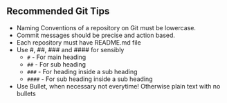 ## Recommended Git Tips
* Naming Conventions of a repository on Git must be lowercase.
* Commit messages should be precise and action based.
* Each repository must have README.md file
* Use #, ##, ### and #### for sensibly
  * `#` - For main heading
  * `##` - For sub heading
  * `###` - For heading inside a sub heading
  * `####`  - For sub heading inside a sub heading
* Use Bullet, when necessary not everytime! Otherwise plain text with no bullets
